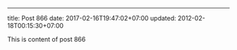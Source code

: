 ---
title: Post 866
date: 2017-02-16T19:47:02+07:00
updated: 2012-02-18T00:15:30+07:00

This is content of post 866